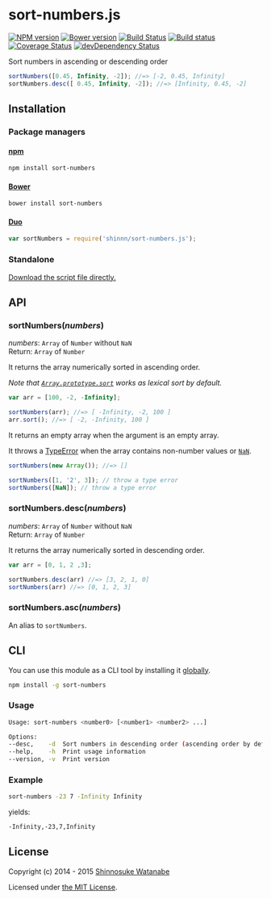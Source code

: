 # sort-numbers.js

[![NPM version](https://img.shields.io/npm/v/sort-numbers.svg)](https://www.npmjs.com/package/sort-numbers)
[![Bower version](https://img.shields.io/bower/v/sort-numbers.svg)](https://github.com/shinnn/sort-numbers.js/releases)
[![Build Status](https://travis-ci.org/shinnn/sort-numbers.js.svg?branch=master)](https://travis-ci.org/shinnn/sort-numbers.js)
[![Build status](https://ci.appveyor.com/api/projects/status/taowvn86fmy1s21y?svg=true)](https://ci.appveyor.com/project/ShinnosukeWatanabe/sort-numbers-js)
[![Coverage Status](https://img.shields.io/coveralls/shinnn/sort-numbers.js.svg)](https://coveralls.io/r/shinnn/sort-numbers.js)
[![devDependency Status](https://img.shields.io/david/dev/shinnn/sort-numbers.js.svg?label=devDeps)](https://david-dm.org/shinnn/sort-numbers.js#info=devDependencies)

Sort numbers in ascending or descending order

```javascript
sortNumbers([0.45, Infinity, -2]); //=> [-2, 0.45, Infinity]
sortNumbers.desc([ 0.45, Infinity, -2]); //=> [Infinity, 0.45, -2]
```

## Installation

### Package managers

#### [npm](https://www.npmjs.org/)
```sh
npm install sort-numbers
```

#### [Bower](http://bower.io/)

```sh
bower install sort-numbers
```

#### [Duo](http://duojs.org/)

```javascript
var sortNumbers = require('shinnn/sort-numbers.js');
```

### Standalone

[Download the script file directly.](https://raw.githubusercontent.com/shinnn/sort-numbers.js/master/dist/sort-numbers.js)

## API

### sortNumbers(*numbers*)

*numbers*: `Array` of `Number` without `NaN`  
Return: `Array` of `Number`

It returns the array numerically sorted in ascending order.

*Note that [`Array.prototype.sort`](https://developer.mozilla.org/docs/Web/JavaScript/Reference/Global_Objects/Array/sort) works as lexical sort by default.*

```javascript
var arr = [100, -2, -Infinity];

sortNumbers(arr); //=> [ -Infinity, -2, 100 ]
arr.sort(); //=> [ -2, -Infinity, 100 ]
```

It returns an empty array when the argument is an empty array.

It throws a [TypeError](https://developer.mozilla.org/docs/Web/JavaScript/Reference/Global_Objects/TypeError) when the array contains non-number values or [`NaN`](https://developer.mozilla.org/docs/Web/JavaScript/Reference/Global_Objects/NaN).

```javascript
sortNumbers(new Array()); //=> []

sortNumbers([1, '2', 3]); // throw a type error
sortNumbers([NaN]); // throw a type error
```

### sortNumbers.desc(*numbers*)

*numbers*: `Array` of `Number` without `NaN`  
Return: `Array` of `Number`

It returns the array numerically sorted in descending order.

```javascript
var arr = [0, 1, 2 ,3];

sortNumbers.desc(arr) //=> [3, 2, 1, 0]
sortNumbers(arr) //=> [0, 1, 2, 3]
```

### sortNumbers.asc(*numbers*)

An alias to `sortNumbers`.

## CLI

You can use this module as a CLI tool by installing it [globally](https://docs.npmjs.com/files/folders#global-installation).

```sh
npm install -g sort-numbers
```

### Usage

```sh
Usage: sort-numbers <number0> [<number1> <number2> ...]

Options:
--desc,    -d  Sort numbers in descending order (ascending order by default)
--help,    -h  Print usage information
--version, -v  Print version
```

### Example

```sh
sort-numbers -23 7 -Infinity Infinity 
```

yields:

```sh
-Infinity,-23,7,Infinity
```

## License

Copyright (c) 2014 - 2015 [Shinnosuke Watanabe](https://github.com/shinnn)

Licensed under [the MIT License](https://github.com/shinnn/sort-numbers/blob/master/LICENSE).
